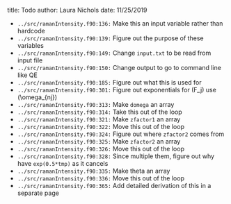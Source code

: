 title: Todo
author: Laura Nichols
date: 11/25/2019

* `../src/ramanIntensity.f90:136:` Make this an input variable rather than hardcode
* `../src/ramanIntensity.f90:139:` Figure out the purpose of these variables
* `../src/ramanIntensity.f90:149:` Change `input.txt` to be read from input file
* `../src/ramanIntensity.f90:150:` Change output to go to command line like QE
* `../src/ramanIntensity.f90:185:` Figure out what this is used for
* `../src/ramanIntensity.f90:301:` Figure out exponentials for \(F_j\) use \(\omega_{nj}\)
* `../src/ramanIntensity.f90:313:` Make `domega` an array
* `../src/ramanIntensity.f90:314:` Take this out of the loop
* `../src/ramanIntensity.f90:321:` Make `zfactor1` an array
* `../src/ramanIntensity.f90:322:` Move this out of the loop
* `../src/ramanIntensity.f90:324:` Figure out where `zfactor2` comes from
* `../src/ramanIntensity.f90:325:` Make `zfactor2` an array
* `../src/ramanIntensity.f90:326:` Move this out of the loop
* `../src/ramanIntensity.f90:328:` Since multiple them, figure out why have `exp(0.5*tmp)` as it cancels
* `../src/ramanIntensity.f90:335:` Make theta an array
* `../src/ramanIntensity.f90:336:` Move this out of the loop
* `../src/ramanIntensity.f90:365:` Add detailed derivation of this in a separate page
